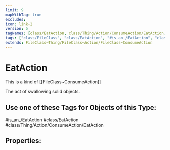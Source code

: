 ```yaml
---
limit: 9
mapWithTag: true
excludes:
icon: link-2
version: 5
tagNames: [class/EatAction, class/Thing/Action/ConsumeAction/EatAction, is_an_/EatAction, schema-org/EatAction]
tags: ["class/FileClass", "class/EatAction", "#is_an_/EatAction", "class/Thing/Action/ConsumeAction/EatAction"]
extends: FileClass~Thing/FileClass~Action/FileClass~ConsumeAction
---
```


# EatAction
This is a kind of [[FileClass~ConsumeAction]]

The act of swallowing solid objects.


## Use one of these Tags for Objects of this Type:

#is_an_/EatAction
#class/EatAction
#class/Thing/Action/ConsumeAction/EatAction

## Properties:


